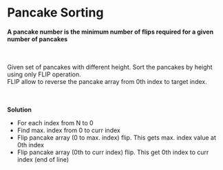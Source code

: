 <h1>Pancake Sorting</h1>

<b>A pancake number is the minimum number of flips required for a given number of pancakes</b>

<br><br>
Given set of pancakes with different height. Sort the pancakes by height using only FLIP operation.<br>
FLIP allow to reverse the pancake array from 0th index to target index.


<br><br><b>Solution</b><br>
<ul>
<li>For each index from N to 0
<li>Find max. index from 0 to curr index
<li>Flip pancake array (0 to max. index) flip.  This gets max. index value at 0th index
<li>Flip pancake array (0th to curr index) flip. This get 0th index to curr index (end of line)
</ul>